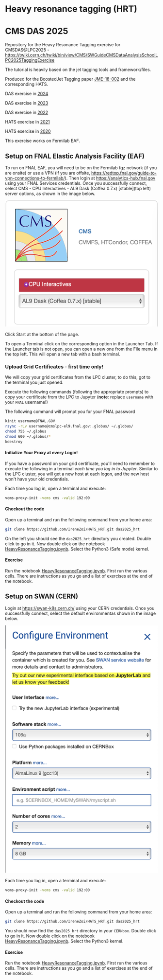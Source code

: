 # Heavy resonance tagging (HRT)
# CMS DAS 2025

Repository for the Heavy Resonance Tagging exercise for CMSDAS@LPC2025 - https://twiki.cern.ch/twiki/bin/view/CMS/SWGuideCMSDataAnalysisSchoolLPC2025TaggingExercise

The tutorial is heavily based on the jet tagging tools and framework/files.

Produced for the BoostedJet Tagging paper [JME-18-002](http://cms.cern.ch/iCMS/analysisadmin/viewanalysis?id=2101&field=id&value=2101&name=Heavy%20jet%20tagging%20algorithms%20in%2013%20TeV%20data%20(2016%20dataset)) and the corresponding HATS.

DAS exercise in [2024](https://github.com/irenedutta23/HATS_HRT/tree/DAS2024)

DAS exercise in [2023](https://github.com/IreneZoi/HATS_HRT/tree/DAS2023)

DAS exercise in [2022](https://github.com/cms-jet/HATS_HRT/tree/DAS2022)

HATS exercise in [2021](https://github.com/cms-jet/HATS_HRT/tree/HATS2021)

HATS exercise in [2020](https://github.com/gouskos/HATS2020_HRT/blob/master/README.md)

This exercise works on Fermilab EAF.


## Setup on FNAL Elastic Analysis Facility (EAF) 
To run on FNAL EAF, you will need to be on the Fermilab fgz network (if you are onsite) or use a VPN (if you are offsite, https://redtop.fnal.gov/guide-to-vpn-connections-to-fermilab/). Then login at  https://analytics-hub.fnal.gov using your FNAL Services credentials. Once you successfully connect, select CMS - CPU Interactives - AL9 Dask (Coffea 0.7.x) [stable](top left) server options, as shown in the image below. 

<img src="server.png" width="600px" />

Click Start at the bottom of the page.

To open a Terminal click on the corresponding option in the Launcher Tab. If the Launcher tab is not open, you can open a new one from the File menu in the top left. This will open a new tab with a bash terminal.

### Upload Grid Certificates - first time only!
We will copy your grid certificates from the LPC cluster, to do this, got to the terminal you just opened.

Execute the following commands (following the appropriate prompts) to copy your certificate from the LPC to Jupyter (**note**: replace `username` with your `FNAL` username!)

The following command will prompt you for your FNAL password
```bash
kinit username@FNAL.GOV
rsync -rLv username@cmslpc-el9.fnal.gov:.globus/ ~/.globus/
chmod 755 ~/.globus
chmod 600 ~/.globus/*
kdestroy
```

#### Initialize Your Proxy at every Login!
If you have a password on your grid certificate, you'll need to remember to execute the following in a terminal *each time you log in to Jupyter*. Similar to the LPC cluster, you will get a new host at each logon, and the new host won't have your old credentials.

Each time you log in, open a terminal and execute:
```bash
voms-proxy-init -voms cms -valid 192:00
```

#### Checkout the code
Open up a terminal and run the following command from your home area:
```bash
git clone https://github.com/IreneZoi/HATS_HRT.git das2025_hrt
```

On the left you should see the `das2025_hrt` directory you created. Double click to go in it. Now double click on the notebook [HeavyResonanceTagging.ipynb](HeavyResonanceTagging.ipynb). Select the Python3 (Safe mode) kernel. 


#### Exercise
Run the notebook [HeavyResonanceTagging.ipynb](HeavyResonanceTagging.ipynb).
First run the various cells. There are instructions as you go and a list of exercises at the end of the notebook.

## Setup on SWAN (CERN)
Login at https://swan-k8s.cern.ch/ using your CERN credentials. Once you successfully connect, select the default environmentas shown in the image below.


<img src="environment.png" width="600px" />

Each time you log in, open a terminal and execute:
```bash
voms-proxy-init -voms cms -valid 192:00
```

#### Checkout the code
Open up a terminal and run the following command from your home area:
```bash
git clone https://github.com/IreneZoi/HATS_HRT.git das2025_hrt
```

You should now find the `das2025_hrt` directory in your `CERNbox`. Double click to go in it. Now double click on the notebook [HeavyResonanceTagging.ipynb](HeavyResonanceTagging.ipynb). Select the Python3 kernel. 

#### Exercise
Run the notebook [HeavyResonanceTagging.ipynb](HeavyResonanceTagging.ipynb).
First run the various cells. There are instructions as you go and a list of exercises at the end of the notebook.
